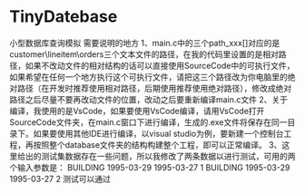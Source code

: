 # TinyDatebase
小型数据库查询模拟
需要说明的地方
1、main.c中的三个path_xxx[]对应的是customer\lineitem\orders三个文本文件的路径，在我的代码里设置的是相对路径，如果不改动文件的相对结构的话可以直接使用SourceCode中的可执行文件，如果希望在任何一个地方执行这个可执行文件，请把这三个路径改为你电脑里的绝对路径（在开发时推荐使用相对路径，后期使用推荐使用绝对路径），修改成绝对路径之后尽量不要再改动文件的位置，改动之后要重新编译main.c文件
2、关于编译，我使用的是VsCode，如果要使用VsCode编译，请用VsCode打开SourceCode文件夹，在main.c窗口下进行编译，生成的.exe文件将保存在同一目录下。如果要使用其他IDE进行编译，以visual studio为例，要新建一个控制台工程，再按照整个database文件夹的结构构建整个工程，即可以正常编译。
3、这里给出的测试集数据存在一些问题，所以我修改了两条数据以进行测试，可用的两个输入参数是：
	BUILDING 1995-03-29 1995-03-27 1
	BUILDING 1995-03-29 1995-03-27 2
测试可以通过
